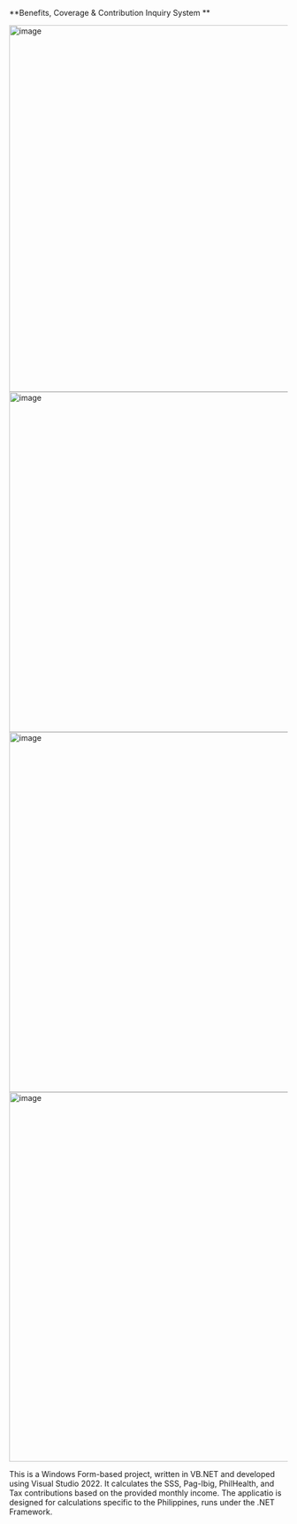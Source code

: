**Benefits, Coverage & Contribution Inquiry System
**

<img width="947" height="663" alt="image" src="https://github.com/user-attachments/assets/605f560c-7121-4a62-abcc-7a7122e926e2" />

<img width="892" height="615" alt="image" src="https://github.com/user-attachments/assets/aa02fa32-337d-4866-9deb-a7257b4279a4" />

<img width="792" height="651" alt="image" src="https://github.com/user-attachments/assets/879eff1e-e4c1-4c8b-aefa-e75bc60f87f9" />

<img width="790" height="668" alt="image" src="https://github.com/user-attachments/assets/4a4e034f-5945-4ac7-9b67-ded6187c435a" />


This is a Windows Form-based project, written in VB.NET and developed using Visual Studio 2022.
It calculates the SSS, Pag-Ibig, PhilHealth, and Tax contributions based on the provided monthly income.
The applicatio is designed for calculations specific to the Philippines, runs under the .NET Framework.

